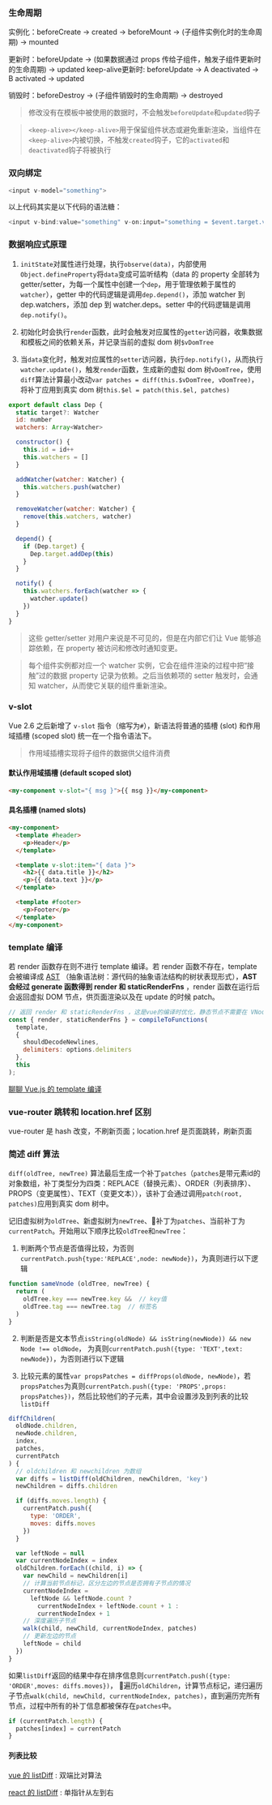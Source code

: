 ### 生命周期

实例化：beforeCreate -> created -> beforeMount -> (子组件实例化时的生命周期) -> mounted

更新时：beforeUpdate -> (如果数据通过 props 传给子组件，触发子组件更新时的生命周期) -> updated
keep-alive更新时: beforeUpdate -> A deactivated -> B activated -> updated

销毁时：beforeDestroy -> (子组件销毁时的生命周期) -> destroyed

> 修改没有在模板中被使用的数据时，不会触发`beforeUpdate`和`updated`钩子

> `<keep-alive></keep-alive>`用于保留组件状态或避免重新渲染，当组件在`<keep-alive>`内被切换，不触发`created`钩子，它的`activated`和`deactivated`钩子将被执行

### 双向绑定

```js
<input v-model="something">
```

以上代码其实是以下代码的语法糖：

```js
<input v-bind:value="something" v-on:input="something = $event.target.value">
```

### 数据响应式原理

1. `initState`对属性进行处理，执行`observe(data)`，内部使用`Object.defineProperty`将`data`变成可监听结构（data 的 property 全部转为 getter/setter，为每一个属性中创建一个`dep`，用于管理依赖于属性的`watcher`），getter 中的代码逻辑是调用`dep.depend()`，添加 watcher 到 dep.watchers，添加 dep 到 watcher.deps。setter 中的代码逻辑是调用`dep.notify()`。

2. 初始化时会执行`render`函数，此时会触发对应属性的`getter`访问器，收集数据和模板之间的依赖关系，并记录当前的虚拟 dom 树`$vDomTree`

3. 当`data`变化时，触发对应属性的`setter`访问器，执行`dep.notify()`，从而执行`watcher.update()`，触发`render`函数，生成新的虚拟 dom 树`vDomTree`，使用`diff`算法计算最小改动`var patches = diff(this.$vDomTree, vDomTree)`，将补丁应用到真实 dom 树`this.$el = patch(this.$el, patches)`

```js
export default class Dep {
  static target?: Watcher
  id: number
  watchers: Array<Watcher>

  constructor() {
    this.id = id++
    this.watchers = []
  }

  addWatcher(watcher: Watcher) {
    this.watchers.push(watcher)
  }

  removeWatcher(watcher: Watcher) {
    remove(this.watchers, watcher)
  }

  depend() {
    if (Dep.target) {
      Dep.target.addDep(this)
    }
  }

  notify() {
    this.watchers.forEach(watcher => {
      watcher.update()
    })
  }
}
```

> 这些 getter/setter 对用户来说是不可见的，但是在内部它们让 Vue 能够追踪依赖，在 property 被访问和修改时通知变更。

> 每个组件实例都对应一个 watcher 实例，它会在组件渲染的过程中把“接触”过的数据 property 记录为依赖。之后当依赖项的 setter 触发时，会通知 watcher，从而使它关联的组件重新渲染。

### v-slot

Vue 2.6 之后新增了 `v-slot` 指令（缩写为`#`），新语法将普通的插槽 (slot) 和作用域插槽 (scoped slot) 统一在一个指令语法下。

> 作用域插槽实现将子组件的数据供父组件消费

#### 默认作用域插槽 (default scoped slot)

```html
<my-component v-slot="{ msg }">{{ msg }}</my-component>
```

#### 具名插槽 (named slots)

```html
<my-component>
  <template #header>
    <p>Header</p>
  </template>

  <template v-slot:item="{ data }">
    <h2>{{ data.title }}</h2>
    <p>{{ data.text }}</p>
  </template>

  <template #footer>
    <p>Footer</p>
  </template>
</my-component>
```

### template 编译

若 render 函数存在则不进行 template 编译。若 render 函数不存在，template 会被编译成 [AST](https://juejin.im/post/5ab83f67f265da237e09b2f6) （抽象语法树：源代码的抽象语法结构的树状表现形式），**AST 会经过 generate 函数得到 render 和 staticRenderFns** ，render 函数在运行后会返回虚拟 DOM 节点，供页面渲染以及在 update 的时候 patch。

```js
// 返回 render 和 staticRenderFns ，这是vue的编译时优化，静态节点不需要在 VNode 更新时进行 patch，优化性能
const { render, staticRenderFns } = compileToFunctions(
  template,
  {
    shouldDecodeNewlines,
    delimiters: options.delimiters
  },
  this
);
```

[聊聊 Vue.js 的 template 编译](https://juejin.im/post/59da1c116fb9a00a4a4cf6dd)

### vue-router 跳转和 location.href 区别

vue-router 是 hash 改变，不刷新页面；location.href 是页面跳转，刷新页面

### 简述 diff 算法
`diff(oldTree, newTree)` 算法最后生成一个补丁`patches`（`patches`是带元素id的对象数组，补丁类型分为四类：REPLACE（替换元素）、ORDER（列表排序）、PROPS（变更属性）、TEXT（变更文本）），该补丁会通过调用`patch(root, patches)`应用到真实 dom 树中。

记旧虚拟树为`oldTree`、新虚拟树为`newTree`、补丁为`patches`、当前补丁为`currentPatch`。开始用以下顺序比较`oldTree`和`newTree`：

1. 判断两个节点是否值得比较，为否则`currentPatch.push{type:'REPLACE',node: newNode})`，为真则进行以下逻辑
```js
function sameVnode (oldTree, newTree) {
  return (
    oldTree.key === newTree.key &&  // key值
    oldTree.tag === newTree.tag  // 标签名
  )
}
```

2. 判断是否是文本节点`isString(oldNode) && isString(newNode)) && new Node !== oldNode`， 为真则`currentPatch.push({type: 'TEXT',text: newNode})`，为否则进行以下逻辑

3. 比较元素的属性`var propsPatches = diffProps(oldNode, newNode)`，若`propsPatches`为真则`currentPatch.push({type: 'PROPS',props: propsPatches})`，然后比较他们的子元素，其中会设置涉及到列表的比较`listDiff`
```js
diffChildren(
  oldNode.children,
  newNode.children,
  index,
  patches,
  currentPatch
) {
  // oldchildren 和 newchildren 为数组
  var diffs = listDiff(oldChildren, newChildren, 'key')
  newChildren = diffs.children

  if (diffs.moves.length) {
    currentPatch.push({
      type: 'ORDER',
      moves: diffs.moves
    })
  }

  var leftNode = null
  var currentNodeIndex = index
  oldChildren.forEach((child, i) => {
    var newChild = newChildren[i]
    // 计算当前节点标记，区分左边的节点是否拥有子节点的情况
    currentNodeIndex =
      leftNode && leftNode.count ?
        currentNodeIndex + leftNode.count + 1 :
        currentNodeIndex + 1
    // 深度遍历子节点
    walk(child, newChild, currentNodeIndex, patches)
    // 更新左边的节点
    leftNode = child
  })
}
```
如果`listDiff`返回的结果中存在排序信息则`currentPatch.push({type: 'ORDER',moves: diffs.moves})`，
遍历`oldChildren`，计算节点标记，递归遍历子节点`walk(child, newChild, currentNodeIndex, patches)`，直到遍历完所有节点，过程中所有的补丁信息都被保存在`patches`中。
```js
if (currentPatch.length) {
  patches[index] = currentPatch
}
```

#### 列表比较

[vue 的 listDiff](https://juejin.im/post/6844903607913938951) : 双端比对算法

[react 的 listDiff](https://zhuanlan.zhihu.com/p/20346379) :  单指针从左到右
